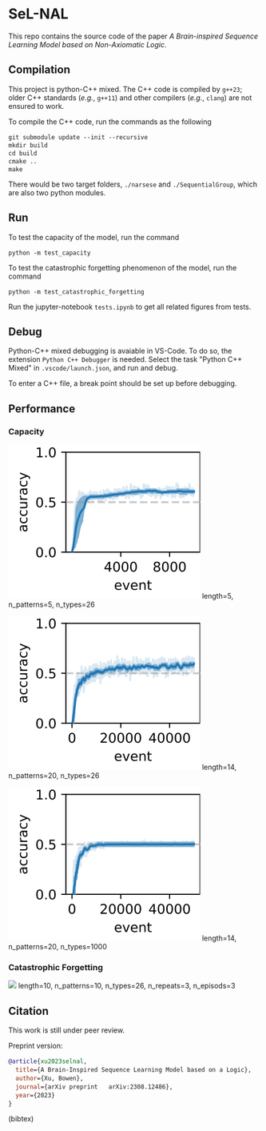 # SeL-NAL

This repo contains the source code of the paper *A Brain-inspired Sequence Learning Model based on Non-Axiomatic Logic*.

## Compilation

This project is python-C++ mixed.
The C++ code is compiled by `g++23`; older C++ standards (*e.g.*, `g++11`) and other compilers (*e.g.*, `clang`) are not ensured to work.

To compile the C++ code, run the commands as the following
```
git submodule update --init --recursive
mkdir build
cd build
cmake ..
make
```
There would be two target folders, `./narsese` and `./SequentialGroup`, which are also two python modules.

## Run

To test the capacity of the model, run the command
```
python -m test_capacity
```

To test the catastrophic forgetting phenomenon of the model, run the command
```
python -m test_catastrophic_forgetting
```

Run the jupyter-notebook `tests.ipynb` to get all related figures from tests.

## Debug

Python-C++ mixed debugging is avaiable in VS-Code. To do so, the extension `Python C++ Debugger` is needed. Select the task "Python C++ Mixed" in `.vscode/launch.json`, and run and debug.

To enter a C++ file, a break point should be set up before debugging.

## Performance

### Capacity

![](Figures/Capacity/svgs/Accuracy-length=5-n_patterns=5-n_types=26-n_nodes=10.svg)
length=5, n_patterns=5, n_types=26

![](Figures/Capacity/svgs/Accuracy-length=14-n_patterns=20-n_types=26-n_nodes=10.svg)
length=14, n_patterns=20, n_types=26

![](Figures/Capacity/svgs/Accuracy-length=14-n_patterns=20-n_types=1000-n_nodes=10.svg)
length=14, n_patterns=20, n_types=1000

### Catastrophic Forgetting

![](Figures/CatastrophicForgetting/svgs/Accuracy-length=10-n_patterns=10-n_types=26-n_nodes=16-n_repeats=3-n_episodes=3.svg)
length=10, n_patterns=10, n_types=26, n_repeats=3, n_episods=3

## Citation

This work is still under peer review. 

Preprint version:

```bibtex
@article{xu2023selnal,
  title={A Brain-Inspired Sequence Learning Model based on a Logic},
  author={Xu, Bowen},
  journal={arXiv preprint 	arXiv:2308.12486},
  year={2023}
}
```
(bibtex)

